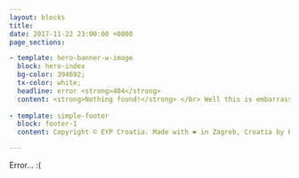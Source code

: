 ```yaml
---
layout: blocks
title:
date: 2017-11-22 23:00:00 +0000
page_sections:

- template: hero-banner-w-image
  block: hero-index
  bg-color: 394692;
  tx-color: white;
  headline: error <strong>404</strong>
  content: <strong>Nothing found!</strong> </br> Well this is embarrassing. We can't find what are you looking for.</br></br><a href="/" class="link">RETURN HOME</a>
  
- template: simple-footer
  block: footer-1
  content: Copyright © EYP Croatia. Made with ❤️ in Zagreb, Croatia by PR working group. </br> Contribute on <a href="https://github.com/eypcro/eyp.hr">GitHub</a>.

---
```


Error... :(
